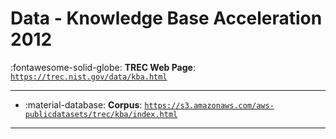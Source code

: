 # Data - Knowledge Base Acceleration 2012 

:fontawesome-solid-globe: **TREC Web Page**: [`https://trec.nist.gov/data/kba.html`](https://trec.nist.gov/data/kba.html)

---

- :material-database: **Corpus**: [`https://s3.amazonaws.com/aws-publicdatasets/trec/kba/index.html`](https://s3.amazonaws.com/aws-publicdatasets/trec/kba/index.html)


---


